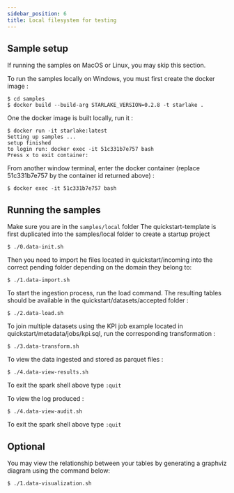```yaml
---
sidebar_position: 6
title: Local filesystem for testing
---
```



## Sample setup
If running the samples on MacOS or Linux, you may skip this section.

To run the samples locally on Windows, you must first create the docker image :

````shell
$ cd samples
$ docker build --build-arg STARLAKE_VERSION=0.2.8 -t starlake .
````

One the docker image is built locally, run it :

````shell
$ docker run -it starlake:latest
Setting up samples ...
setup finished
to login run: docker exec -it 51c331b7e757 bash
Press x to exit container:
````
From another window terminal, enter the docker container (replace 51c331b7e757 by the container id returned above) :

````shell
$ docker exec -it 51c331b7e757 bash
````

## Running the samples

Make sure you are in the `samples/local` folder
The quickstart-template is first duplicated into the samples/local folder to create a startup project  

````shell
$ ./0.data-init.sh
````
Then you need to import he files located in quickstart/incoming into the correct pending folder depending on the domain they belong to:
````shell
$ ./1.data-import.sh
````
To start the ingestion process, run the load command. The resulting tables should be available in the quickstart/datasets/accepted folder :
````shell
$ ./2.data-load.sh
````

To join multiple datasets using the KPI job example located in quickstart/metadata/jobs/kpi.sql, run the corresponding transformation :
````shell
$ ./3.data-transform.sh
````


To view the data ingested and stored as parquet files :
````shell
$ ./4.data-view-results.sh
````
To exit the spark shell above type `:quit`

To view the log produced :
````shell
$ ./4.data-view-audit.sh
````
To exit the spark shell above type `:quit`


## Optional

You may view the relationship between your tables by generating a graphviz diagram using the command below:
````shell
$ ./1.data-visualization.sh
````





